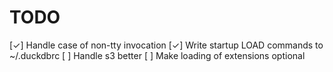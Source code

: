 # TODO

[✓] Handle case of non-tty invocation
[✓] Write startup LOAD commands to ~/.duckdbrc
[ ] Handle s3 better
[ ] Make loading of extensions optional

